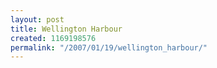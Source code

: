 ```yaml
---
layout: post
title: Wellington Harbour
created: 1169198576
permalink: "/2007/01/19/wellington_harbour/"
---
```


